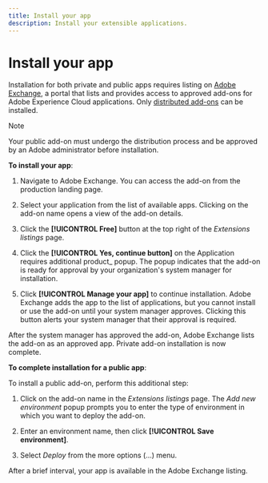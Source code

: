 ```yaml
---
title: Install your app
description: Install your extensible applications.
---
```

# Install your app

Installation for both private and public apps requires listing on [Adobe Exchange](https://exchange.adobe.com/), a portal that lists and provides access to approved add-ons for Adobe Experience Cloud applications. Only [distributed add-ons](distribute.md) can be installed.

>[!NOTE]
>
>Your public add-on must undergo the distribution process and be approved by an Adobe administrator before installation.

**To install your app**:

1. Navigate to Adobe Exchange. You can access the add-on from the production landing page.

1. Select your application from the list of available apps. Clicking on the add-on name opens a view of the add-on details. 

1. Click the **[!UICONTROL Free]** button at the top right of the _Extensions listings_ page.

1. Click the **[!UICONTROL Yes, continue button]** on the Application requires additional product_ popup. The popup indicates that the add-on is ready for approval by your organization's system manager for installation.

1. Click **[!UICONTROL Manage your app]** to continue installation. Adobe Exchange adds the app to the list of applications, but you cannot install or use the add-on until your system manager approves. Clicking this button alerts your system manager that their approval is required. 

After the system manager has approved the add-on, Adobe Exchange lists the add-on as an approved app. Private add-on installation is now complete.

**To complete installation for a public app**:

To install a public add-on, perform this additional step:

1. Click on the add-on name in the _Extensions listings_ page. The _Add new environment_ popup prompts you to enter the type of environment in which you want to deploy the add-on.

1. Enter an environment name, then click **[!UICONTROL Save environment]**.

1. Select _Deploy_ from the more options (...) menu.

After a brief interval, your app is available in the Adobe Exchange listing.
